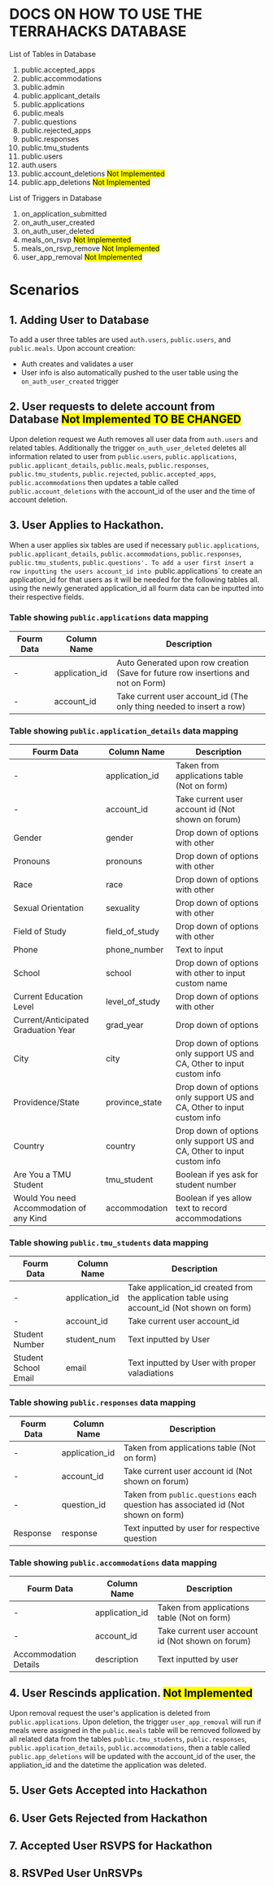 # DOCS ON HOW TO USE THE TERRAHACKS DATABASE

List of Tables in Database
1. public.accepted_apps
2. public.accommodations
3. public.admin
4. public.applicant_details
5. public.applications
6. public.meals
7. public.questions
8. public.rejected_apps
9. public.responses
10. public.tmu_students
11. public.users
12. auth.users
13. public.account_deletions <mark>Not Implemented </mark>
14. public.app_deletions <mark>Not Implemented </mark>

List of Triggers in Database
1. on_application_submitted
2. on_auth_user_created
3. on_auth_user_deleted
4. meals_on_rsvp <mark>Not Implemented </mark>
5. meals_on_rsvp_remove <mark>Not Implemented </mark>
6. user_app_removal <mark>Not Implemented </mark> 


# Scenarios

## 1. Adding User to Database
  To add a user three tables are used `auth.users`, `public.users`, and `public.meals`. Upon account creation:
  - Auth creates and validates a user
  - User info is also automatically pushed to the user table using the `on_auth_user_created` trigger

## 2. User requests to delete account from Database <mark>Not Implemented </mark> <mark>TO BE CHANGED </mark>
Upon deletion request we Auth removes all user data from `auth.users` and related tables. Additionally the trigger `on_auth_user_deleted` deletes all information related to user from `public.users`, `public.applications`, `public.applicant_details`, `public.meals`, `public.responses`, `public.tmu_students`, `public.rejected`, `public.accepted_apps`, `public.accommodations` then updates a table called `public.account_deletions` with the account_id of the user and the time of account deletion.

## 3. User Applies to Hackathon.
  When a user applies six tables are used if necessary `public.applications`, `public.applicant_details`, `public.accommodations`, `public.responses`, `public.tmu_students`, `public.questions'. To add a user first insert a row inputting the users account_id into `public.applications` to create an application_id for that users as it will be needed for the following tables all. using the newly generated application_id all fourm data can be inputted into their respective fields.

### Table showing `public.applications` data mapping
| Fourm Data | Column Name | Description |
| ----------- | ----------- | ----------- |
| - | application_id | Auto Generated upon row creation (Save for future row insertions and not on Form)
| - | account_id | Take current user account_id (The only thing needed to insert a row) 


### Table showing `public.application_details` data mapping
| Fourm Data | Column Name | Description |
| ----------- | ----------- | ----------- |
| - | application_id | Taken from applications table (Not on form) 
| - |  account_id | Take current user account id (Not shown on forum)
| Gender | gender | Drop down of options with other
| Pronouns | pronouns | Drop down of options with other
| Race | race | Drop down of options with other
| Sexual Orientation | sexuality | Drop down of options with other
| Field of Study | field_of_study | Drop down of options with other
| Phone | phone_number | Text to input
| School | school | Drop down of options with other to input custom name
| Current Education Level | level_of_study | Drop down of options with other
| Current/Anticipated Graduation Year| grad_year | Drop down of options
| City | city | Drop down of options only support US and CA, Other to input custom info
| Providence/State | province_state | Drop down of options only support US and CA, Other to input custom info
| Country | country | Drop down of options only support US and CA, Other to input custom info
| Are You a TMU Student | tmu_student | Boolean if yes ask for student number 
| Would You need Accommodation of any Kind | accommodation | Boolean if yes allow text to record accommodations

### Table showing `public.tmu_students` data mapping
| Fourm Data | Column Name | Description |
| ----------- | ----------- | ----------- |
| - | application_id | Take application_id created from the application table using account_id (Not shown on form)
| - |account_id | Take current user account_id
| Student Number | student_num | Text inputted by User
| Student School Email | email | Text inputted by User with proper valadiations 

### Table showing `public.responses` data mapping
| Fourm Data | Column Name | Description |
| ----------- | ----------- | ----------- |
| - | application_id | Taken from applications table (Not on form) 
| - | account_id | Take current user account id (Not shown on forum)
| - | question_id | Taken from `public.questions` each question has associated id (Not shown on form)
| Response| response | Text inputted by user for respective question

### Table showing `public.accommodations` data mapping
| Fourm Data | Column Name | Description |
| ----------- | ----------- | ----------- |
| -  | application_id | Taken from applications table (Not on form) 
| -  | account_id | Take current user account id (Not shown on forum)
| Accommodation Details  | description | Text inputted by user

## 4. User Rescinds application. <mark>Not Implemented </mark>
Upon removal request the user's application is deleted from `public.applications`. Upon deletion, the trigger `user_app_removal` will run if meals were assigned in the `public.meals` table will be removed followed by all related data from the tables `public.tmu_students`, `public.responses`, `public.application_details`, `public.accommodations`, then a table called `public.app_deletions` will be updated with the account_id of the user, the appliation_id and the datetime the application was deleted.

## 5. User Gets Accepted into Hackathon

## 6. User Gets Rejected from Hackathon

## 7. Accepted User RSVPS for Hackathon

## 8. RSVPed User UnRSVPs







